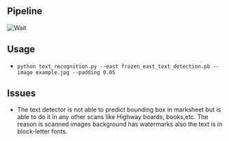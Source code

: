 ## Pipeline
![Wait](https://pyimagesearch.com/wp-content/uploads/2018/09/opencv_ocr_pipeline.png)

## Usage
- ``python text_recognition.py --east frozen_east_text_detection.pb --image example.jpg --padding 0.05``

## Issues
- The text detector is not able to predict bounding box in marksheet but is able to do it in any other scans like Highway boards,
books,etc. The reason is scanned images background has watermarks also the text is in block-letter fonts.
